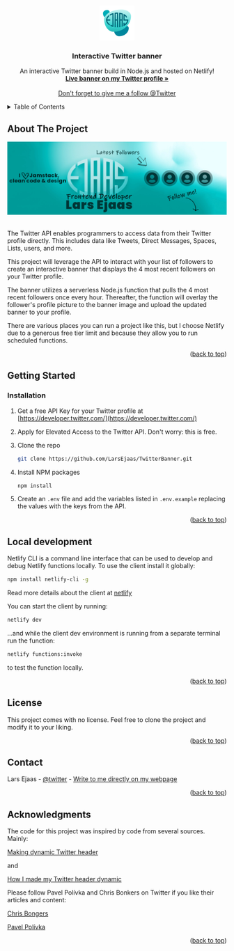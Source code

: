 <div id="top"></div>

<!-- PROJECT LOGO -->
<br />
<div align="center">
  <a href="https://larsEjaas.com/en/">
    <img src="logo.png" alt="Ejaas Logo" width="80" height="80">
  </a>

  <h3 align="center">Interactive Twitter banner</h3>

  <p align="center">
    An interactive Twitter banner build in Node.js and hosted on Netlify!
    <br />
    <a href="https://twitter.com/LarsEjaas"><strong>Live banner on my Twitter profile »</strong></a>
    <br />
    <br />
    <a href="https://twitter.com/intent/follow?original_referer=https%3A%2F%2Fpublish.twitter.com%2F&ref_src=twsrc%5Etfw%7Ctwcamp%5Ebuttonembed%7Ctwterm%5Efollow%7Ctwgr%5ELarsEjaas&screen_name=LarsEjaas" class="twitter-follow-button" data-show-count="false">Don't forget to give me a follow @Twitter</a>
  </p>
</div>

<!-- TABLE OF CONTENTS -->
<details>
  <summary>Table of Contents</summary>
  <ol>
    <li>
      <a href="#about-the-project">About The Project</a>
    </li>
    <li>
      <a href="#getting-started">Getting Started</a>
      <ul>
        <li><a href="#installation">Installation</a></li>
      </ul>
    </li>
    <li><a href="#license">License</a></li>
    <li><a href="#contact">Contact</a></li>
    <li><a href="#acknowledgments">Acknowledgments</a></li>
  </ol>
</details>

<!-- ABOUT THE PROJECT -->

## About The Project

<img src="functions/updateTwitterBanner/1500x500.jpg">
<br />
<br />

The Twitter API enables programmers to access data from their Twitter profile directly. This includes data like Tweets, Direct Messages, Spaces, Lists, users, and more.

This project will leverage the API to interact with your list of followers to create an interactive banner that displays the 4 most recent followers on your Twitter profile.

The banner utilizes a serverless Node.js function that pulls the 4 most recent followers once every hour. Thereafter, the function will overlay the follower's profile picture to the banner image and upload the updated banner to your profile.

There are various places you can run a project like this, but I choose Netlify due to a generous free tier limit and because they allow you to run scheduled functions.

<p align="right">(<a href="#top">back to top</a>)</p>

<!-- GETTING STARTED -->

## Getting Started

### Installation

1. Get a free API Key for your Twitter profile at [https://developer.twitter.com/](https://developer.twitter.com/)

2. Apply for Elevated Access to the Twitter API. Don't worry: this is free.

3. Clone the repo
   ```sh
   git clone https://github.com/LarsEjaas/TwitterBanner.git
   ```
4. Install NPM packages
   ```sh
   npm install
   ```
5. Create an `.env` file and add the variables listed in `.env.example` replacing the values with the keys from the API.

<p align="right">(<a href="#top">back to top</a>)</p>

<!-- LOCAL DEVELOPMENT -->

## Local development

Netlify CLI is a command line interface that can be used to develop and debug Netlify functions locally. To use the client install it globally:

```sh
npm install netlify-cli -g
```

Read more details about the client at [netlify](https://docs.netlify.com/cli/get-started/)

You can start the client by running:

```sh
netlify dev
```

...and while the client dev environment is running from a separate terminal run the function:

```sh
netlify functions:invoke
```

to test the function locally.

<p align="right">(<a href="#top">back to top</a>)</p>

<!-- LICENSE -->

## License

This project comes with no license. Feel free to clone the project and modify it to your liking.

<p align="right">(<a href="#top">back to top</a>)</p>

<!-- CONTACT -->

## Contact

Lars Ejaas - [@twitter](https://twitter.com/larsEjaas) - [Write to me directly on my webpage](https://larsEjaas.com/en/)

<p align="right">(<a href="#top">back to top</a>)</p>

<!-- ACKNOWLEDGMENTS -->

## Acknowledgments

The code for this project was inspired by code from several sources. Mainly:

[Making dynamic Twitter header](https://ppolivka.com/posts/dynamic-twitter-header)

and

[How I made my Twitter header dynamic](https://daily-dev-tips.com/posts/how-i-made-my-twitter-header-dynamic/)

Please follow Pavel Polívka and Chris Bonkers on Twitter if you like their articles and content:

[Chris Bongers](https://twitter.com/DailyDevTips1)

[Pavel Polívka](https://twitter.com/pavel_polivka)

<p align="right">(<a href="#top">back to top</a>)</p>

<!-- LINKS FOR IMAGES -->

[product-screenshot]: 1500x500.jpg
